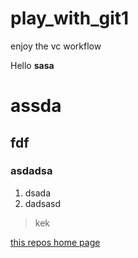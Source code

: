 # play_with_git1
enjoy the vc workflow

Hello **sasa**
# assda
## fdf
### asdadsa

 1. dsada
 1. dadsasd
 > kek

 [this repos home page](www.google.com)
